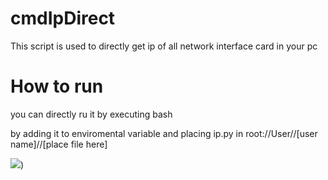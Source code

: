 # cmdIpDirect
This script is used to directly get ip of all network interface card in your pc

# How to run 
you can directly ru it by executing bash 

by adding it to enviromental variable
and placing ip.py in root://User//[user name]//[place file here] 



![](https://5.imimg.com/data5/OQ/GM/NR/SELLER-16177587/automation-with-python.jpeg))
